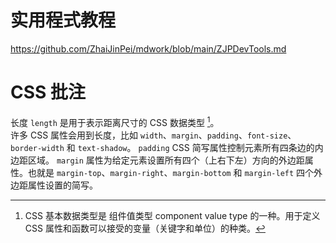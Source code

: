 # 实用程式教程
https://github.com/ZhaiJinPei/mdwork/blob/main/ZJPDevTools.md
# CSS 批注
长度 `length` 是用于表示距离尺寸的 CSS 数据类型 [^1]。  
许多 CSS 属性会用到长度，比如 `width`、`margin`、`padding`、`font-size`、`border-width` 和 `text-shadow`。
`padding` CSS 简写属性控制元素所有四条边的内边距区域。
`margin` 属性为给定元素设置所有四个（上右下左）方向的外边距属性。也就是 `margin-top`、`margin-right`、`margin-bottom` 和 `margin-left` 四个外边距属性设置的简写。
[^1]:CSS 基本数据类型是 组件值类型 component value type[^1:1] 的一种。用于定义 CSS 属性和函数可以接受的变量（关键字和单位）的种类。
[^1:1]:https://www.w3.org/TR/css3-values/